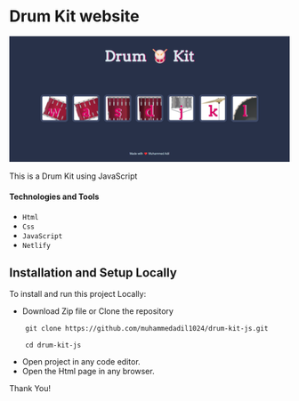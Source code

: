 # Drum Kit website

![Demo App](/images/demo-drumkit.png)

This is a Drum Kit using JavaScript

#### Technologies and Tools

- `Html`
- `Css`
- `JavaScript`
- `Netlify`

## Installation and Setup Locally

To install and run this project Locally: 

* Download Zip file or Clone the repository
```shell
    git clone https://github.com/muhammedadil1024/drum-kit-js.git
```
```shell
    cd drum-kit-js
```
* Open project in any code editor.
* Open the Html page in any browser.

Thank You!